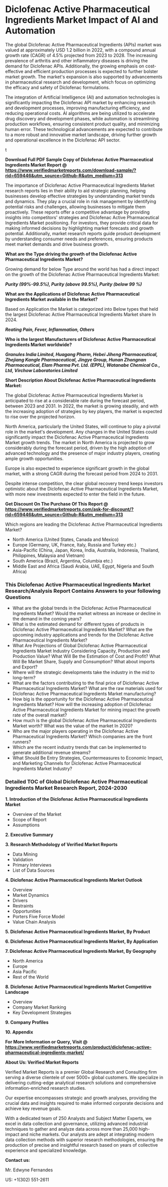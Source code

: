 <meta name="title" content="Global Diclofenac Active Pharmaceutical Ingredients Market Impact of AI and Automation"><meta name="description" content="The global Diclofenac Active Pharmaceutical Ingredients (APIs) market was valued at approximately USD 1.2 billion in 2022, with a compound annual growth rate (CAGR) of"><meta name="title" content="Diclofenac Active Pharmaceutical Ingredients Market Size, Share, Scope, Trends, Growth, Opportunities, Analysis, Forecast"><h1>Diclofenac Active Pharmaceutical Ingredients Market Impact of AI and Automation</h1><p>The global Diclofenac Active Pharmaceutical Ingredients (APIs) market was valued at approximately USD 1.2 billion in 2022, with a compound annual growth rate (CAGR) of 4.5% projected from 2023 to 2028. The increasing prevalence of arthritis and other inflammatory diseases is driving the demand for Diclofenac APIs. Additionally, the growing emphasis on cost-effective and efficient production processes is expected to further bolster market growth. The market's expansion is also supported by advancements in pharmaceutical research and development, which focus on optimizing the efficacy and safety of Diclofenac formulations.</p><p>The integration of Artificial Intelligence (AI) and automation technologies is significantly impacting the Diclofenac API market by enhancing research and development processes, improving manufacturing efficiency, and reducing operational costs. AI algorithms are being utilized to accelerate drug discovery and development phases, while automation is streamlining production workflows, ensuring consistent product quality, and minimizing human error. These technological advancements are expected to contribute to a more robust and innovative market landscape, driving further growth and operational excellence in the Diclofenac API sector.</p>t</p><p id="" class=""><strong>Download Full PDF Sample Copy of Diclofenac Active Pharmaceutical Ingredients Market Report @ <a href="https://www.verifiedmarketreports.com/download-sample/?rid=659446&utm_source=Github-R&utm_medium=313" target="_blank">https://www.verifiedmarketreports.com/download-sample/?rid=659446&utm_source=Github-R&utm_medium=313</a></strong></p><p>The importance of&nbsp;Diclofenac Active Pharmaceutical Ingredients Market research reports lies in their ability to aid strategic planning, helping businesses develop effective strategies by understanding market trends and dynamics. They play a crucial role in risk management by identifying potential risks and challenges, allowing businesses to mitigate them proactively. These reports offer a competitive advantage by providing insights into competitors' strategies and Diclofenac Active Pharmaceutical Ingredients Market positioning. For investors, they provide critical data for making informed decisions by highlighting market forecasts and growth potential. Additionally, market research reports guide product development by understanding consumer needs and preferences, ensuring products meet market demands and drive business growth.</p><p><strong>What are the&nbsp;Type driving the growth of the Diclofenac Active Pharmaceutical Ingredients Market?</strong></p><p id="" class="">Growing demand for below Type around the world has had a direct impact on the growth of the Diclofenac Active Pharmaceutical Ingredients Market:</p><em><strong>Purity (99%-99.5%), Purity (above 99.5%), Purity (below 99 %)</strong></em></p><strong>What are the&nbsp;Applications&nbsp;of Diclofenac Active Pharmaceutical Ingredients Market available in the Market?</strong></p><p id="" class="">Based on Application the Market is categorized into Below types that held the largest Diclofenac Active Pharmaceutical Ingredients Market share In 2024.</p><em><strong>Reating Pain, Fever, Inflammation, Others</strong></em></p><strong>Who is the largest Manufacturers of Diclofenac Active Pharmaceutical Ingredients Market worldwide?</strong></p><p><em><strong>Granules India Limited, Huagang Pharm, Hebei Jiheng Pharmaceutical, Zhejiang Kangle Pharmaceutical, Jingye Group, Hunan Zhongnan Pharmaceutical, Elam Pharma Pvt. Ltd. (EPPL), Watanabe Chemical Co., Ltd, Virchow Laboratories Limited</strong></em></p><p id="" class=""><strong>Short Description About Diclofenac Active Pharmaceutical Ingredients Market:</strong></p><p>The global Diclofenac Active Pharmaceutical Ingredients Market is anticipated to rise at a considerable rate during the forecast period, between 2023 and 2031. In 2022, the market is growing steadily, and with the increasing adoption of strategies by key players, the market is expected to rise over the projected horizon.</p><p>North America, particularly the United States, will continue to play a pivotal role in the market's development. Any changes in the United States could significantly impact the Diclofenac Active Pharmaceutical Ingredients Market growth trends. The market in North America is projected to grow considerably during the forecast period, driven by the high adoption of advanced technology and the presence of major industry players, creating ample growth opportunities.</p><p>Europe is also expected to experience significant growth in the global market, with a strong CAGR during the forecast period from 2024 to 2031.</p><p>Despite intense competition, the clear global recovery trend keeps investors optimistic about the Diclofenac Active Pharmaceutical Ingredients Market, with more new investments expected to enter the field in the future.</p><p id="" class=""><strong>Get Discount On The Purchase Of This Report @ <a href="https://www.verifiedmarketreports.com/ask-for-discount/?rid=659446&utm_source=Github-R&utm_medium=313" target="_blank">https://www.verifiedmarketreports.com/ask-for-discount/?rid=659446&utm_source=Github-R&utm_medium=313</a></strong></p>Which regions are leading the Diclofenac Active Pharmaceutical Ingredients Market?</p><ul><li>North America (United States, Canada and Mexico)</li><li>Europe (Germany, UK, France, Italy, Russia and Turkey etc.)</li><li>Asia-Pacific (China, Japan, Korea, India, Australia, Indonesia, Thailand, Philippines, Malaysia and Vietnam)</li><li>South America (Brazil, Argentina, Columbia etc.)</li><li>Middle East and Africa (Saudi Arabia, UAE, Egypt, Nigeria and South Africa)</li></ul><h3 id="" class="">This Diclofenac Active Pharmaceutical Ingredients Market Research/Analysis Report Contains Answers to your following Questions</h3><ul><li>What are the global trends in the Diclofenac Active Pharmaceutical Ingredients Market? Would the market witness an increase or decline in the demand in the coming years?</li><li>What is the estimated demand for different types of products in Diclofenac Active Pharmaceutical Ingredients Market? What are the upcoming industry applications and trends for the Diclofenac Active Pharmaceutical Ingredients Market?</li><li>What Are Projections of Global Diclofenac Active Pharmaceutical Ingredients Market Industry Considering Capacity, Production and Production Value? What Will Be the Estimation of Cost and Profit? What Will Be Market Share, Supply and Consumption? What about imports and Export?</li><li>Where will the strategic developments take the industry in the mid to long-term?</li><li>What are the factors contributing to the final price of Diclofenac Active Pharmaceutical Ingredients Market? What are the raw materials used for Diclofenac Active Pharmaceutical Ingredients Market manufacturing?</li><li>How big is the opportunity for the Diclofenac Active Pharmaceutical Ingredients Market? How will the increasing adoption of Diclofenac Active Pharmaceutical Ingredients Market for mining impact the growth rate of the overall market?</li><li>How much is the global Diclofenac Active Pharmaceutical Ingredients Market worth? What was the value of the market In 2020?</li><li>Who are the major players operating in the Diclofenac Active Pharmaceutical Ingredients Market? Which companies are the front runners?</li><li>Which are the recent industry trends that can be implemented to generate additional revenue streams?</li><li>What Should Be Entry Strategies, Countermeasures to Economic Impact, and Marketing Channels for Diclofenac Active Pharmaceutical Ingredients Market Industry?</li></ul><h3 id="" class="">Detailed TOC of Global Diclofenac Active Pharmaceutical Ingredients Market Research Report, 2024-2030</h3><p id="" class=""><strong>1. Introduction of the Diclofenac Active Pharmaceutical Ingredients Market</strong></p><ul><li>Overview of the Market</li><li>Scope of Report</li><li>Assumptions</li></ul><p id="" class=""><strong>2. Executive Summary</strong></p><p id="" class=""><strong>3. Research Methodology of Verified Market Reports</strong></p><ul><li>Data Mining</li><li>Validation</li><li>Primary Interviews</li><li>List of Data Sources</li></ul><p id="" class=""><strong>4. Diclofenac Active Pharmaceutical Ingredients Market Outlook</strong></p><ul><li>Overview</li><li>Market Dynamics</li><li>Drivers</li><li>Restraints</li><li>Opportunities</li><li>Porters Five Force Model</li><li>Value Chain Analysis</li></ul><p id="" class=""><strong>5. Diclofenac Active Pharmaceutical Ingredients Market, By Product</strong></p><p id="" class=""><strong>6. Diclofenac Active Pharmaceutical Ingredients Market, By Application</strong></p><p id="" class=""><strong>7. Diclofenac Active Pharmaceutical Ingredients Market, By Geography</strong></p><ul><li>North America</li><li>Europe</li><li>Asia Pacific</li><li>Rest of the World</li></ul><p id="" class=""><strong>8. Diclofenac Active Pharmaceutical Ingredients Market Competitive Landscape</strong></p><ul><li>Overview</li><li>Company Market Ranking</li><li>Key Development Strategies</li></ul><p id="" class=""><strong>9. Company Profiles</strong></p><p id="" class=""><strong>10. Appendix</strong></p><p id="" class=""><strong>For More Information or Query, Visit @ <a href="https://www.verifiedmarketreports.com/product/diclofenac-active-pharmaceutical-ingredients-market/" target="_blank">https://www.verifiedmarketreports.com/product/diclofenac-active-pharmaceutical-ingredients-market/</a></strong></p><p id="" class=""><strong>About Us: Verified Market Reports</strong></p><p id="" class="">Verified Market Reports is a premier Global Research and Consulting firm serving a diverse clientele of over 5000+ global customers. We specialize in delivering cutting-edge analytical research solutions and comprehensive information-enriched research studies.</p><p id="" class="">Our expertise encompasses strategic and growth analyses, providing the crucial data and insights required to make informed corporate decisions and achieve key revenue goals.</p><p id="" class="">With a dedicated team of 250 Analysts and Subject Matter Experts, we excel in data collection and governance, utilizing advanced industrial techniques to gather and analyze data across more than 25,000 high-impact and niche markets. Our analysts are adept at integrating modern data collection methods with superior research methodologies, ensuring the production of precise and insightful research based on years of collective experience and specialized knowledge.</p><p id="" class=""><strong>Contact us:</strong></p><p id="" class="">Mr. Edwyne Fernandes</p><p id="" class="">US: +1(302) 551-2611</p>